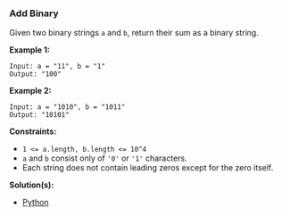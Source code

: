### Add Binary

Given two binary strings `a` and `b`, return their sum as a binary string.
 

**Example 1:**
```
Input: a = "11", b = "1"
Output: "100"
```

**Example 2:**
```
Input: a = "1010", b = "1011"
Output: "10101"
```

**Constraints:**

 - `1 <= a.length, b.length <= 10^4`
 - `a` and `b` consist only of `'0'` or `'1'` characters.
 - Each string does not contain leading zeros except for the zero itself.

 **Solution(s):**
  - [Python](/Add%20Binary/Solution.py)
